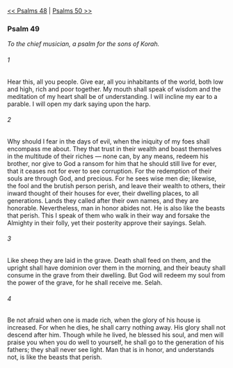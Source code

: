 [<< Psalms 48](Psalms%2048.md)  |  [Psalms 50 >>](Psalms%2050.md)

### Psalm 49

*To the chief musician, a psalm for the sons of Korah.*

###### 1
Hear this, all you people. Give ear, all you inhabitants of the world, both low and high, rich and poor together. My mouth shall speak of wisdom and the meditation of my heart shall be of understanding. I will incline my ear to a parable. I will open my dark saying upon the harp.

###### 2
Why should I fear in the days of evil, when the iniquity of my foes shall encompass me about. They that trust in their wealth and boast themselves in the multitude of their riches — none can, by any means, redeem his brother, nor give to God a ransom for him that he should still live for ever, that it ceases not for ever to see corruption. For the redemption of their souls are through God, and precious. For he sees wise men die; likewise, the fool and the brutish person perish, and leave their wealth to others, their inward thought of their houses for ever, their dwelling places, to all generations. Lands they called after their own names, and they are honorable. Nevertheless, man in honor abides not. He is also like the beasts that perish. This I speak of them who walk in their way and forsake the Almighty in their folly, yet their posterity approve their sayings. Selah.

###### 3
Like sheep they are laid in the grave. Death shall feed on them, and the upright shall have dominion over them in the morning, and their beauty shall consume in the grave from their dwelling. But God will redeem my soul from the power of the grave, for he shall receive me. Selah.

###### 4
Be not afraid when one is made rich, when the glory of his house is increased. For when he dies, he shall carry nothing away. His glory shall not descend after him. Though while he lived, he blessed his soul, and men will praise you when you do well to yourself, he shall go to the generation of his fathers; they shall never see light. Man that is in honor, and understands not, is like the beasts that perish.